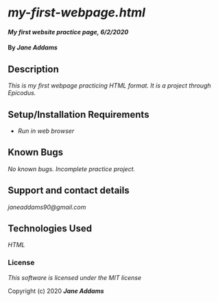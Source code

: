 # _my-first-webpage.html_

#### _My first website practice page, 6/2/2020_

#### By _**Jane Addams**_

## Description

_This is my first webpage practicing HTML format. It is a project through Epicodus._

## Setup/Installation Requirements

* _Run in web browser_


## Known Bugs

_No known bugs. Incomplete practice project._

## Support and contact details

_janeaddams90@gmail.com_

## Technologies Used

_HTML_

### License

*This software is licensed under the MIT license*

Copyright (c) 2020 **_Jane Addams_**